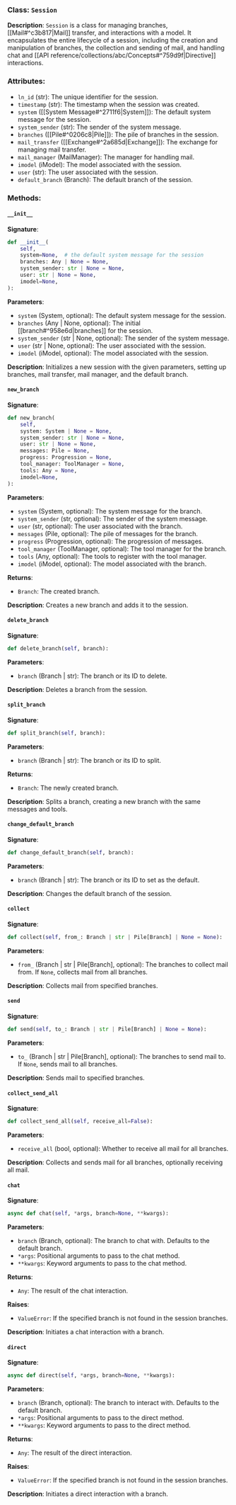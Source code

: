 
### Class: `Session`

**Description**:
`Session` is a class for managing branches, [[Mail#^c3b817|Mail]] transfer, and interactions with a model. It encapsulates the entire lifecycle of a session, including the creation and manipulation of branches, the collection and sending of mail, and handling chat and [[API reference/collections/abc/Concepts#^759d9f|Directive]] interactions.

### Attributes:

- `ln_id` (str): The unique identifier for the session.
- `timestamp` (str): The timestamp when the session was created.
- `system` ([[System Message#^2711f6|System]]): The default system message for the session.
- `system_sender` (str): The sender of the system message.
- `branches` ([[Pile#^0206c8|Pile]]): The pile of branches in the session.
- `mail_transfer` ([[Exchange#^2a685d|Exchange]]): The exchange for managing mail transfer.
- `mail_manager` (MailManager): The manager for handling mail.
- `imodel` (iModel): The model associated with the session.
- `user` (str): The user associated with the session.
- `default_branch` (Branch): The default branch of the session.

### Methods:

#### `__init__`

**Signature**:
```python
def __init__(
    self,
    system=None,  # the default system message for the session
    branches: Any | None = None,
    system_sender: str | None = None,
    user: str | None = None,
    imodel=None,
):
```

**Parameters**:
- `system` (System, optional): The default system message for the session.
- `branches` (Any | None, optional): The initial [[branch#^958e6d|branches]] for the session.
- `system_sender` (str | None, optional): The sender of the system message.
- `user` (str | None, optional): The user associated with the session.
- `imodel` (iModel, optional): The model associated with the session.

**Description**:
Initializes a new session with the given parameters, setting up branches, mail transfer, mail manager, and the default branch.


#### `new_branch`

**Signature**:
```python
def new_branch(
    self,
    system: System | None = None,
    system_sender: str | None = None,
    user: str | None = None,
    messages: Pile = None,
    progress: Progression = None,
    tool_manager: ToolManager = None,
    tools: Any = None,
    imodel=None,
):
```

**Parameters**:
- `system` (System, optional): The system message for the branch.
- `system_sender` (str, optional): The sender of the system message.
- `user` (str, optional): The user associated with the branch.
- `messages` (Pile, optional): The pile of messages for the branch.
- `progress` (Progression, optional): The progression of messages.
- `tool_manager` (ToolManager, optional): The tool manager for the branch.
- `tools` (Any, optional): The tools to register with the tool manager.
- `imodel` (iModel, optional): The model associated with the branch.

**Returns**:
- `Branch`: The created branch.

**Description**:
Creates a new branch and adds it to the session.

#### `delete_branch`

**Signature**:
```python
def delete_branch(self, branch):
```

**Parameters**:
- `branch` (Branch | str): The branch or its ID to delete.

**Description**:
Deletes a branch from the session.

#### `split_branch`

**Signature**:
```python
def split_branch(self, branch):
```

**Parameters**:
- `branch` (Branch | str): The branch or its ID to split.

**Returns**:
- `Branch`: The newly created branch.

**Description**:
Splits a branch, creating a new branch with the same messages and tools.

#### `change_default_branch`

**Signature**:
```python
def change_default_branch(self, branch):
```

**Parameters**:
- `branch` (Branch | str): The branch or its ID to set as the default.

**Description**:
Changes the default branch of the session.

#### `collect`

**Signature**:
```python
def collect(self, from_: Branch | str | Pile[Branch] | None = None):
```

**Parameters**:
- `from_` (Branch | str | Pile[Branch], optional): The branches to collect mail from. If `None`, collects mail from all branches.

**Description**:
Collects mail from specified branches.

#### `send`

**Signature**:
```python
def send(self, to_: Branch | str | Pile[Branch] | None = None):
```

**Parameters**:
- `to_` (Branch | str | Pile[Branch], optional): The branches to send mail to. If `None`, sends mail to all branches.

**Description**:
Sends mail to specified branches.

#### `collect_send_all`

**Signature**:
```python
def collect_send_all(self, receive_all=False):
```

**Parameters**:
- `receive_all` (bool, optional): Whether to receive all mail for all branches.

**Description**:
Collects and sends mail for all branches, optionally receiving all mail.

#### `chat`

**Signature**:
```python
async def chat(self, *args, branch=None, **kwargs):
```

**Parameters**:
- `branch` (Branch, optional): The branch to chat with. Defaults to the default branch.
- `*args`: Positional arguments to pass to the chat method.
- `**kwargs`: Keyword arguments to pass to the chat method.

**Returns**:
- `Any`: The result of the chat interaction.

**Raises**:
- `ValueError`: If the specified branch is not found in the session branches.

**Description**:
Initiates a chat interaction with a branch.

#### `direct`

**Signature**:
```python
async def direct(self, *args, branch=None, **kwargs):
```

**Parameters**:
- `branch` (Branch, optional): The branch to interact with. Defaults to the default branch.
- `*args`: Positional arguments to pass to the direct method.
- `**kwargs`: Keyword arguments to pass to the direct method.

**Returns**:
- `Any`: The result of the direct interaction.

**Raises**:
- `ValueError`: If the specified branch is not found in the session branches.

**Description**:
Initiates a direct interaction with a branch.

